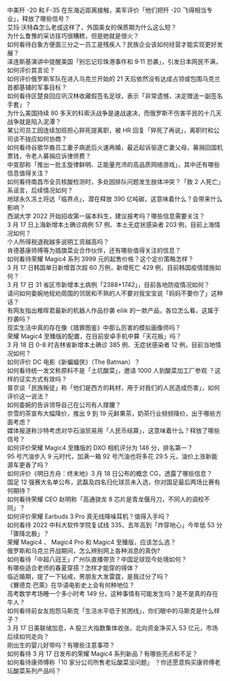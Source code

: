 中美歼 -20 和 F-35 在东海近距离接触，美军评价「他们把歼 -20 飞得相当专业」，释放了哪些信号？  
艾玛·沃特森怎么老成这样了，外国美女的保质期为什么这么短？  
为什么鲁豫的采访技巧很糟糕，但是她就是很火？  
如何看待白象方便面三分之一员工是残疾人？民族企业该如何经营才能实现更好发展？  
泽连斯基演讲中提醒美国「别忘记珍珠港事件和 9·11 恐袭」，引发日本网民不满，如何评价其言论？  
如何评价俄罗斯军队在进入乌克兰开始的 21 天后依然没有达成占领或包围乌克兰首都基辅的军事目标？  
如何看待区楚良回应巩汉林收藏假签名足球，表示「非常遗憾，决定赠送一副签名手套」？  
为什么美国持续 80 多天的科索沃战争是速战速决，而俄罗斯不伤害平民的十几天战争就是陷入泥潭？  
某公司员工因连续加班担心猝死提离职，被 HR 回复「猝死了再说」，离职时和公司谈不拢应如何协商？  
如何看待谷歌华裔员工妻子病逝后火速再婚，最近起诉驱逐亡妻父母，募捐回国机票钱，令老人募捐应诉律师费？  
中宣部称「推出一批主旋律鲜明、正能量充沛的高品质网络游戏」，其中还有哪些信息值得关注？  
如何看待南昌市全员核酸检测时，多处因排队问题发生肢体冲突？「致 2 人死亡」系谣言，后续情况如何？  
地球永久冻土将达「临界点」，潜在释放 390 亿吨碳，这意味着什么？会带来什么影响？  
西湖大学 2022 开始招收第一届本科生，建议报考吗？哪些信息需要关注？  
3 月 17 日上海新增本土确诊病例 57 例、本土无症状感染者 203 例，目前上海情况如何？  
个人所得税退税越多说明工资越高吗？  
肯德基康师傅等为插旗菜业合作伙伴，还有哪些值得关注的信息？  
如何看待荣耀 Magic4 系列 3999 元的起售价格？这个定价策略怎样？  
3 月 17 日韩国单日新增首次超 60 万例，新增死亡 429 例，目前韩国疫情措施如何？  
3 月 17 日 31 省区市新增本土病例「2388+1742」，目前各地防疫情况如何？  
请问如何委婉地规劝周围的邻居和不熟的人不要对我宝宝说「妈妈不要你了」这种话？  
有网友指出稚晖君最新的机器人作品抄袭 eilik 的一款产品，各位怎么看，这属于抄袭吗？  
现实生活中真的存在像《猎罪图鉴》中那么厉害的模拟画像师吗？  
荣耀 Magic4 至臻版的配置，在目前安卓手机中算「天花板」吗？  
3 月 18 日 0-8 时吉林省新增本土确诊 385 例、无症状感染者 12 例，目前当地情况如何？  
如何评价 DC 电影《新蝙蝠侠》（The Batman）？  
如何看待统一发文称原料不是「土坑酸菜」，邀请 1000 人到酸菜加工厂参观 ？这样的证实方式有效吗？  
普京谈「民族叛徒」称「他们是西方的耗材，用于对我们的人民造成伤害」，如何评价这一说法？  
如何委婉的告诉领导自己在公司有人撑腰？  
奈雪的茶宣布大幅降价，推出 9 到 19 元鲜果茶，奶茶行业频频降价，出于哪些方面考虑？  
媒体报道称沙特考虑对华石油贸易用「人民币结算」，这意味着什么？释放了哪些信号？  
如何评价荣耀 Magic4 至臻版的 DXO 相机评分为 146 分，排名第一？  
95 号汽油步入 9 元时代，加满一箱 92 号汽油也将多花 29.5 元，油价上涨新能源车更香了吗？  
如何评价《明日方舟：终末地》3 月 18 日公布的概念 CG，透露了哪些信息？  
国足 12 强赛大名单公布，武磊及四名归化球员未入选，你对国足最后两场比赛有何期待？  
如何看待荣耀 CEO 赵明称「高通骁龙 8 芯片是青龙偃月刀，不同人的调校不同」？  
如何评价荣耀 Earbuds 3 Pro 真无线降噪耳机？值得入手吗？  
如何看待 2022 中科大软件学院复试线 335，去年高到「炸穿地心」今年低 53 分「骤降北极」？  
荣耀 Magic4 、 Magic4 Pro 和 Magic4 至臻版，应该怎么选？  
俄罗斯和乌克兰开战期间，怎么辨别网上各种消息的真伪?  
如何看待「中超八冠王」广州队直播带货？中国足球现今处境如何？  
有哪些适合老师的春夏穿搭？怎样才能穿的得体？  
临近婚期，提了一下钻戒，男朋友大发雷霆，是我过分了吗？  
《賽德克·巴萊》在华语电影史上会有何种地位？  
高考数学考场睡一个多小时考 149 分，这种事情有可能发生吗？是不是真的存在牛人？  
如何看待前女友抱怨马斯克「生活水平低于贫困线」，你们眼中的马斯克是什么样子？  
3 月 17 日美联储加息，A 股三大指数集体收涨，北向资金净买入 53 亿元，市场后续如何走向？  
刚出生的婴儿好带吗？有哪些注意事项？  
如何看待 3 月 17 日发布的荣耀 Magic4 系列新品？有哪些亮点和不足？  
如何看待康师傅称「10 家分公司所售老坛酸菜没问题」 ？你还愿意购买康师傅老坛酸菜系列产品吗？  
